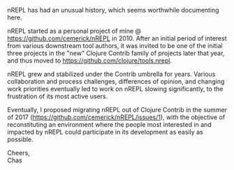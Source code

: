 nREPL has had an unusual history, which seems worthwhile documenting here.

nREPL started as a personal project of mine @ https://github.com/cemerick/nREPL
in 2010. After an initial period of interest from various downstream tool
authors, it was invited to be one of the initial three projects in the "new"
Clojure Contrib family of projects later that year, and thus moved to
https://github.com/clojure/tools.nrepl.

nREPL grew and stabilized under the Contrib umbrella for years. Various
collaboration and process challenges, differences of opinion, and changing work
priorities eventually led to work on nREPL slowing significantly, to the
frustration of its most active users.

Eventually, I proposed migrating nREPL out of Clojure Contrib in the summer of
2017 (https://github.com/cemerick/nREPL/issues/1), with the objective of
reconstituting an environment where the people most interested in and impacted
by nREPL could participate in its development as easily as possible.

Cheers,<br/>
Chas
